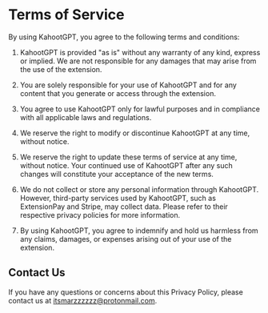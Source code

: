 # Terms of Service

By using KahootGPT, you agree to the following terms and conditions:

1. KahootGPT is provided "as is" without any warranty of any kind, express or implied. We are not responsible for any damages that may arise from the use of the extension.

2. You are solely responsible for your use of KahootGPT and for any content that you generate or access through the extension.

3. You agree to use KahootGPT only for lawful purposes and in compliance with all applicable laws and regulations.

4. We reserve the right to modify or discontinue KahootGPT at any time, without notice.

5. We reserve the right to update these terms of service at any time, without notice. Your continued use of KahootGPT after any such changes will constitute your acceptance of the new terms.

6. We do not collect or store any personal information through KahootGPT. However, third-party services used by KahootGPT, such as ExtensionPay and Stripe, may collect data. Please refer to their respective privacy policies for more information.

7. By using KahootGPT, you agree to indemnify and hold us harmless from any claims, damages, or expenses arising out of your use of the extension.

## Contact Us
If you have any questions or concerns about this Privacy Policy, please contact us at itsmarzzzzzz@protonmail.com.